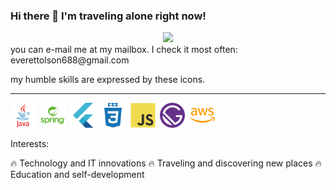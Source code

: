 ### Hi there 👋 I'm traveling alone right now!  
<div id="header" align="center">
<img src="https://media.giphy.com/media/ZgX7dIpddVc55YIcuf/giphy.gif" width="250"/>
</div>
<div id="badges">
</a>
you can e-mail me at my mailbox. I check it most often: everettolson688@gmail.com


my humble skills are expressed by these icons.

_____
<div id="header" align="center">
  </div> 
  <img src="https://github.com/devicons/devicon/blob/master/icons/java/java-original-wordmark.svg" title="Java" alt="Java" width="40" height="40"/>&nbsp;
<img src="https://github.com/devicons/devicon/blob/master/icons/spring/spring-original-wordmark.svg" title="Spring" alt="Spring" width="40" height="40"/>&nbsp;
<img src="https://github.com/devicons/devicon/blob/master/icons/flutter/flutter-original.svg" title="Flutter" alt="Flutter" width="40" height="40"/>&nbsp;
<img src="https://github.com/devicons/devicon/blob/master/icons/css3/css3-plain-wordmark.svg"  title="CSS3" alt="CSS" width="40" height="40"/>&nbsp;
<img src="https://github.com/devicons/devicon/blob/master/icons/javascript/javascript-original.svg" title="JavaScript" alt="JavaScript" width="40" height="40"/>&nbsp;
<img src="https://github.com/devicons/devicon/blob/master/icons/gatsby/gatsby-original.svg" title="Gatsby"  alt="Gatsby" width="40" height="40"/>&nbsp;
<img src="https://github.com/devicons/devicon/blob/master/icons/amazonwebservices/amazonwebservices-plain-wordmark.svg" title="AWS" alt="AWS" width="40" height="40"/>&nbsp;
  </div> 

 
  Interests:

:fire: Technology and IT innovations
:fire: Traveling and discovering new places
:fire: Education and self-development
